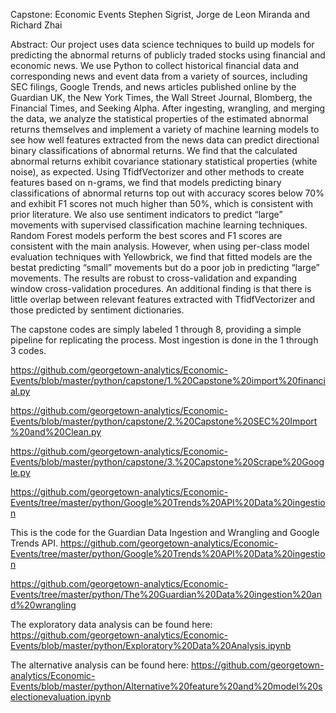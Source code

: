 Capstone: Economic Events
Stephen Sigrist, Jorge de Leon Miranda and Richard Zhai

Abstract: Our project uses data science techniques to build up models for predicting the abnormal returns of publicly traded stocks using financial and economic news. We use Python to collect historical financial data and corresponding news and event data from a variety of sources, including SEC filings, Google Trends, and news articles published online by the Guardian UK, the New York Times, the Wall Street Journal, Blomberg, the Financial Times, and Seeking Alpha. After ingesting, wrangling, and merging the data, we analyze the statistical properties of the estimated abnormal returns themselves and implement a variety of machine learning models to see how well features extracted from the news data can predict directional binary classifications of abnormal returns. We find that the calculated abnormal returns exhibit covariance stationary statistical properties (white noise), as expected. Using TfidfVectorizer and other methods to create features based on n-grams, we find that models predicting binary classifications of abnormal returns top out with accuracy scores below 70% and exhibit F1 scores not much higher than 50%, which is consistent with prior literature. We also use sentiment indicators to predict “large” movements with supervised classification machine learning techniques. Random Forest models perform the best scores and F1 scores are consistent with the main analysis. However, when using per-class model evaluation techniques with Yellowbrick, we find that fitted models are the bestat predicting “small” movements but do a poor job in predicting “large” movements. The results are robust to cross-validation and expanding window cross-validation procedures. An additional finding is that there is little overlap between relevant features extracted with TfidfVectorizer and those predicted by sentiment dictionaries.	

The capstone codes are simply labeled 1 through 8, providing a simple pipeline for replicating the process. Most ingestion is done in the 1 through 3 codes.

https://github.com/georgetown-analytics/Economic-Events/blob/master/python/capstone/1.%20Capstone%20import%20financial.py

https://github.com/georgetown-analytics/Economic-Events/blob/master/python/capstone/2.%20Capstone%20SEC%20Import%20and%20Clean.py

https://github.com/georgetown-analytics/Economic-Events/blob/master/python/capstone/3.%20Capstone%20Scrape%20Google.py

https://github.com/georgetown-analytics/Economic-Events/tree/master/python/Google%20Trends%20API%20Data%20ingestion


This is the code for the Guardian Data Ingestion and Wrangling and Google Trends API. 
https://github.com/georgetown-analytics/Economic-Events/tree/master/python/Google%20Trends%20API%20Data%20ingestion 

https://github.com/georgetown-analytics/Economic-Events/tree/master/python/The%20Guardian%20Data%20ingestion%20and%20wrangling 

The exploratory data analysis can be found here:
https://github.com/georgetown-analytics/Economic-Events/blob/master/python/Exploratory%20Data%20Analysis.ipynb 

The alternative analysis can be found here: 
https://github.com/georgetown-analytics/Economic-Events/blob/master/python/Alternative%20feature%20and%20model%20selectionevaluation.ipynb
